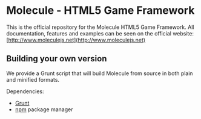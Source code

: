 Molecule - HTML5 Game Framework
===============================

This is the official repository for the Molecule HTML5 Game Framework. All
documentation, features and examples can be seen on the official website:
[http://www.moleculejs.net](http://www.moleculejs.net)

## Building your own version

We provide a Grunt script that will build Molecule from source in both plain and minified formats.

Dependencies:

- [Grunt](http://gruntjs.com/)
- [npm](https://npmjs.org/) package manager
